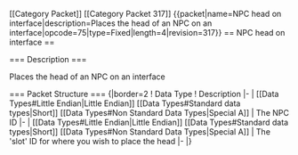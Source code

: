 \[\[Category Packet\]\] \[\[Category Packet 317\]\] {{packet\|name=NPC
head on interface\|description=Places the head of an NPC on an
interface\|opcode=75\|type=Fixed\|length=4\|revision=317}} == NPC head
on interface ==

=== Description ===

Places the head of an NPC on an interface

=== Packet Structure === {\|border=2 ! Data Type ! Description \|- \|
\[\[Data Types\#Little Endian\|Little Endian\]\] \[\[Data
Types\#Standard data types\|Short\]\] \[\[Data Types\#Non Standard Data
Types\|Special A\]\] \| The NPC ID \|- \| \[\[Data Types\#Little
Endian\|Little Endian\]\] \[\[Data Types\#Standard data types\|Short\]\]
\[\[Data Types\#Non Standard Data Types\|Special A\]\] \| The 'slot' ID
for where you wish to place the head \|- \|}

